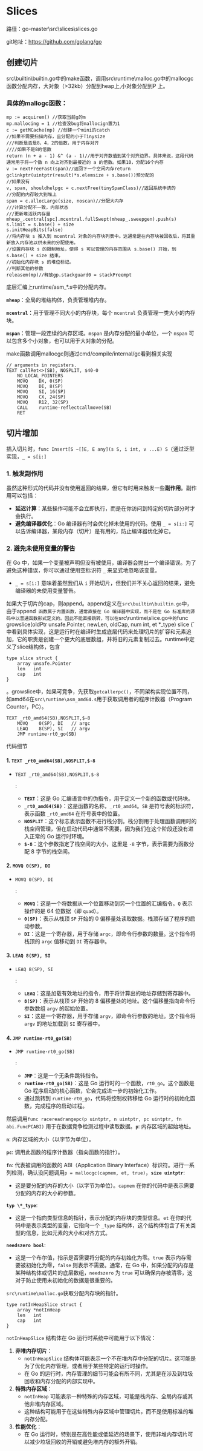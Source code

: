 # Slices

路径：go-master\src\slices\slices.go

git地址：https://github.com/golang/go

## 创建切片

src\builtin\builtin.go中的make函数，调用src\runtime\malloc.go中的mallocgc函数分配内存，大对象（>32kb）分配到heap上,小对象分配到P 上。

### 具体的mallogc函数：

```
mp := acquirem() //获取当前g的m
mp.mallocing = 1 //检查没bug将mallocign置为1
c := getMCache(mp) //创建一个mini的catch
//如果不需要扫描内存，且分配的小于Tinysize
///判断是否是8，4，2的倍数，用于内存对齐
////如果不是8的倍数
return (n + a - 1) &^ (a - 1)//用于对齐数值到某个对齐边界。具体来说，这段代码通常用于将一个数 n 向上对齐到最接近的 a 的倍数。如果10，分配16个内存
v := nextFreeFast(span)//返回下一个空闲内存return gclinkptr(uintptr(result)*s.elemsize + s.base())预分配的
//如果没有
v, span, shouldhelpgc = c.nextFree(tinySpanClass)//返回系统申请的
//分配的内存较大到堆上
span = c.allocLarge(size, noscan)//分配大内存
///计算分配不一致，内部状态
///更新堆活跃内存量
mheap_.central[spc].mcentral.fullSwept(mheap_.sweepgen).push(s)
s.limit = s.base() + size
s.initHeapBits(false)
//将内存块 s 推入到 mcentral 对象的内存块列表中。这通常是在内存块被回收后，将其重新放入内存池以供未来的分配使用。
//设置内存块 s 的限制地址，使得 s 可以管理的内存范围从 s.base() 开始，到 s.base() + size 结束。
//初始化内存块 s 的堆位标记。
//判断其他的参数
releasem(mp)//释放gp.stackguard0 = stackPreempt
```

底层汇编上runtime/asm_*.s中的分配内存。

**`mheap`**：全局的堆结构体，负责管理堆内存。

**`mcentral`**：用于管理不同大小的内存块，每个 `mcentral` 负责管理一类大小的内存块。

**`mspan`**：管理一段连续的内存区域。`mspan` 是内存分配的最小单位，一个 `mspan` 可以包含多个小对象，也可以用于大对象的分配。

make函数调用mallocgc则通过cmd/compile/internal/gc看到相关实现

```
// arguments in registers.
TEXT callRet<>(SB), NOSPLIT, $40-0
	NO_LOCAL_POINTERS
	MOVQ	DX, 0(SP)
	MOVQ	DI, 8(SP)
	MOVQ	SI, 16(SP)
	MOVQ	CX, 24(SP)
	MOVQ	R12, 32(SP)
	CALL	runtime·reflectcallmove(SB)
	RET
```



## 切片增加

 插入切片时，`func Insert[S ~[]E, E any](s S, i int, v ...E) S {`通过泛型实现，`_ = s[i:] `

### 1. **触发副作用**

虽然这种形式的代码并没有使用返回的结果，但它有时用来触发一些**副作用**。副作用可以包括：

- **延迟计算**：某些操作可能不会立即执行，而是在你访问到特定的切片部分时才会执行。
- **避免编译器优化**：Go 编译器有时会优化掉未使用的代码。使用 `_ = s[i:]` 可以告诉编译器，某段内存（切片）是有用的，防止编译器优化掉它。

### 2. **避免未使用变量的警告**

在 Go 中，如果一个变量被声明但没有被使用，编译器会抛出一个编译错误。为了避免这种错误，你可以通过使用空标识符 `_` 来显式地忽略该变量。

- `_ = s[i:]` 意味着虽然我们从 `i` 开始切片，但我们并不关心返回的结果，避免编译器的未使用变量警告。

如果大于切片的cap，则append。append定义在`src\builtin\builtin.go`中，由于append` 函数属于内置函数，通常直接在 Go 编译器中实现，而不是在 Go 标准库的源码中以普通函数形式定义的。因此不能直接跳转，可以在`src\runtime\slice.go`中的`func growslice(oldPtr unsafe.Pointer, newLen, oldCap, num int, et *_type) slice {`中看到具体实现，这是运行时在编译时生成底层代码来处理切片的扩容和元素追加，它的职责是创建一个更大的底层数组，并将旧的元素复制过去。runtime中定义了slice结构体，包含

```
type slice struct {
    array unsafe.Pointer
    len   int
    cap   int
}
```

。growslice中，如果可竞争，先获取`getcallerpc()`，不同架构实现位置不同，如amd64在`src\runtime\asm_amd64.s`用于获取调用者的程序计数器（Program Counter，PC）。

```
TEXT _rt0_amd64(SB),NOSPLIT,$-8
	MOVQ	0(SP), DI	// argc
	LEAQ	8(SP), SI	// argv
	JMP	runtime·rt0_go(SB)
```

代码细节

#### 1. `TEXT _rt0_amd64(SB),NOSPLIT,$-8`

- `TEXT _rt0_amd64(SB),NOSPLIT,$-8`

  :

  - **`TEXT`**：这是 Go 汇编语言中的伪指令，用于定义一个新的函数或代码块。
  - **`_rt0_amd64(SB)`**：这是函数的名称，`_rt0_amd64`。`SB` 是符号表的标识符，表示函数 `_rt0_amd64` 在符号表中的位置。
  - **`NOSPLIT`**：这个标志表示函数不进行栈分割。栈分割用于处理函数调用时的栈空间管理，但在启动代码中通常不需要，因为我们在这个阶段还没有进入正常的 Go 运行时环境。
  - **`$-8`**：这个参数指定了栈空间的大小，这里是 `-8` 字节，表示需要为函数分配 8 字节的栈空间。

#### 2. `MOVQ 0(SP), DI`

- `MOVQ 0(SP), DI`

  :

  - **`MOVQ`**：这是一个将数据从一个位置移动到另一个位置的汇编指令。`Q` 表示操作的是 64 位数据（即 `quad`）。
  - **`0(SP)`**：表示从栈顶 `SP` 开始的 0 偏移量处读取数据。栈顶存储了程序的启动参数。
  - **`DI`**：这是一个寄存器，用于存储 `argc`，即命令行参数的数量。这个指令将栈顶的 `argc` 值移动到 `DI` 寄存器中。

#### 3. `LEAQ 8(SP), SI`

- `LEAQ 8(SP), SI`

  :

  - **`LEAQ`**：这是加载有效地址的指令，用于将计算出的地址存储到寄存器中。
  - **`8(SP)`**：表示从栈顶 `SP` 开始的 8 偏移量处的地址。这个偏移量指向命令行参数数组 `argv` 的起始位置。
  - **`SI`**：这是一个寄存器，用于存储 `argv`，即命令行参数的地址。这个指令将 `argv` 的地址加载到 `SI` 寄存器中。

#### 4. `JMP runtime·rt0_go(SB)`

- `JMP runtime·rt0_go(SB)`

  :

  - **`JMP`**：这是一个无条件跳转指令。
  - **`runtime·rt0_go(SB)`**：这是 Go 运行时的一个函数，`rt0_go`。这个函数是 Go 程序启动的核心函数，它会完成进一步的初始化工作。
  - 通过跳转到 `runtime·rt0_go`，代码将控制权转移给 Go 运行时的初始化函数，完成程序的启动过程。

然后调用`func racereadrangepc(p uintptr, n uintptr, pc uintptr, fn abi.FuncPCABI)` 用于在数据竞争检测过程中读取数据。**`p`**: 内存区域的起始地址。

**`n`**: 内存区域的大小（以字节为单位）。

**`pc`**: 调用此函数的程序计数器（指向函数的指针）。

**`fn`**: 代表被调用的函数的 ABI（Application Binary Interface）标识符。进行一系列检测，确认没问题调用`p = mallocgc(capmem, et, true)`，**`size uintptr`**:

- 这是要分配的内存的大小（以字节为单位）。`capmem` 在你的代码中是表示需要分配的内存的大小的参数。

**`typ \*_type`**:

- 这是一个指向类型信息的指针，表示分配的内存块的类型信息。`et` 在你的代码中是表示类型的变量，它指向一个 `_type` 结构体，这个结构体包含了有关类型的信息，比如元素的大小和对齐方式。

**`needszero bool`**:

- 这是一个布尔值，指示是否需要将分配的内存初始化为零。`true` 表示内存需要被初始化为零，`false` 则表示不需要。通常，在 Go 中，如果分配的内存是某种结构体或切片的底层数组，`needszero` 为 `true` 可以确保内存被清零，这对于防止使用未初始化的数据是很重要的。

`src\runtime\malloc.go`获取分配内存块的指针。

```
type notInHeapSlice struct {
    array *notInHeap
    len   int
    cap   int
}
```

`notInHeapSlice` 结构体在 Go 运行时系统中可能用于以下情况：

1. **非堆内存切片**：
   - `notInHeapSlice` 结构体可能表示一个不在堆内存中分配的切片。这可能是为了优化内存管理，或者用于某些特定的运行时操作。
   - 在 Go 的运行时，内存管理的细节可能会有所不同，尤其是在涉及到垃圾回收和内存分配的内部实现中。
2. **特殊内存区域**：
   - `notInHeap` 可能表示一种特殊的内存区域，可能是栈内存、全局内存或其他非堆内存区域。
   - 这种结构可能用于在这些特殊内存区域中管理切片，而不是使用标准的堆内存分配。
3. **性能优化**：
   - 在 Go 运行时，特别是在高性能或低延迟的场景下，使用非堆内存切片可以减少垃圾回收的开销或避免堆内存的额外开销。